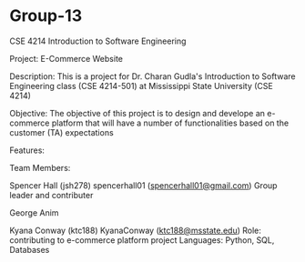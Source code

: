 # Group-13
CSE 4214 Introduction to Software Engineering

Project:
E-Commerce Website

Description:
This is a project for Dr. Charan Gudla's Introduction to Software Engineering class (CSE 4214-501) at Mississippi State University (CSE 4214)

Objective:
The objective of this project is to design and develope an e-commerce  platform that will have a number of functionalities 
based on the customer (TA) expectations


Features:


Team Members:

Spencer Hall (jsh278)
spencerhall01 (spencerhall01@gmail.com)
Group leader and contributer

George Anim

Kyana Conway (ktc188)
KyanaConway (ktc188@msstate.edu)
Role: contributing to e-commerce platform project
Languages: Python, SQL, Databases

